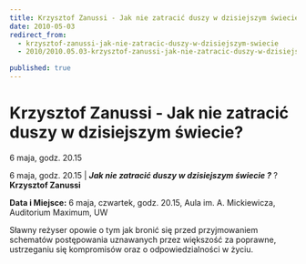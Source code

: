 ```yaml
---
title: Krzysztof Zanussi - Jak nie zatracić duszy w dzisiejszym świecie?
date: 2010-05-03
redirect_from: 
  - krzysztof-zanussi-jak-nie-zatracic-duszy-w-dzisiejszym-swiecie
  - 2010/2010.05.03-krzysztof-zanussi-jak-nie-zatracic-duszy-w-dzisiejszym-swiecie

published: true
---
```




# Krzysztof Zanussi - Jak nie zatracić duszy w dzisiejszym świecie?

<time>6 maja, godz. 20.15</time>

6 maja, godz. 20.15 | 
***Jak nie zatracić duszy w dzisiejszym świecie ?*** ? **Krzysztof Zanussi**

**Data i Miejsce:** 6 maja, czwartek, godz. 20.15, Aula im. A. Mickiewicza, Auditorium Maximum, UW

Sławny reżyser opowie o tym jak bronić się przed przyjmowaniem schematów postępowania uznawanych przez większość za poprawne, ustrzeganiu się kompromisów oraz o odpowiedzialności w życiu.


<!--CONTENT FROM OLD SERVER (jos before 2013): 6 maja, godz. 20.15 | 
***Jak nie zatracić duszy w dzisiejszym świecie ?*** ? **Krzysztof Zanussi**

**Data i Miejsce:** 6 maja, czwartek, godz. 20.15, Aula im. A. Mickiewicza, Auditorium Maximum, UW

Sławny reżyser opowie o tym jak bronić się przed przyjmowaniem schematów postępowania uznawanych przez większość za poprawne, ustrzeganiu się kompromisów oraz o odpowiedzialności w życiu.

-->

<!--{{json:{"created_date":"2010-05-03 18:02:36","publish_down":"0000-00-00 00:00:00","id":"549"}}}-->